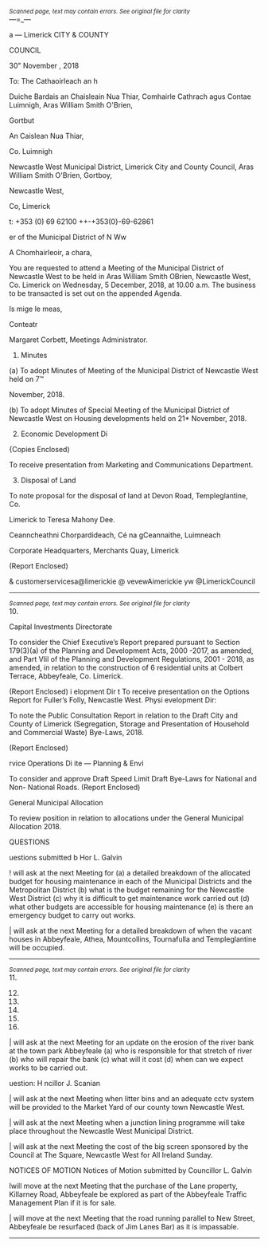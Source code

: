 *<small>Scanned page, text may contain errors. See original file for clarity</small>*  
—=_—

a —
Limerick
CITY & COUNTY

COUNCIL

30" November , 2018

To: The Cathaoirleach an h

Duiche Bardais an Chaisleain Nua Thiar,
Comhairle Cathrach agus Contae Luimnigh,
Aras William Smith O'Brien,

Gortbut

An Caislean Nua Thiar,

Co. Luimnigh

Newcastle West Municipal District,
Limerick City and County Council,
Aras William Smith O'Brien,
Gortboy,

Newcastle West,

Co, Limerick

t: +353 (0) 69 62100
++-+353(0}-69-62861

er of the Municipal District of N Ww

A Chomhairleoir, a chara,

You are requested to attend a Meeting of the Municipal District of Newcastle West to be held
in Aras William Smith OBrien, Newcastle West, Co. Limerick on Wednesday, 5 December,
2018, at 10.00 a.m. The business to be transacted is set out on the appended Agenda.

Is mige le meas,

Conteatr

Margaret Corbett,
Meetings Administrator.

1. Minutes

(a) To adopt Minutes of Meeting of the Municipal District of Newcastle West held on 7™

November, 2018.

(b) To adopt Minutes of Special Meeting of the Municipal District of Newcastle West on
Housing developments held on 21* November, 2018.

2. Economic Development Di

{Copies Enclosed)

To receive presentation from Marketing and Communications Department.

3. Disposal of Land

To note proposal for the disposal of land at Devon Road, Templeglantine, Co.

Limerick to Teresa Mahony Dee.

Ceanncheathni Chorpardideach, Cé na gCeannaithe, Luimneach

Corporate Headquarters, Merchants Quay, Limerick

(Report Enclosed)

& customerservicesa@limerickie
@ vevewAimerickie
yw @LimerickCouncil

---
*<small>Scanned page, text may contain errors. See original file for clarity</small>*  
10.

Capital Investments Directorate

To consider the Chief Executive’s Report prepared pursuant to Section 179(3)(a) of the
Planning and Development Acts, 2000 -2017, as amended, and Part VIil of the Planning
and Development Regulations, 2001 - 2018, as amended, in relation to the
construction of 6 residential units at Colbert Terrace, Abbeyfeale, Co. Limerick.

(Report Enclosed)
i elopment Dir t
To receive presentation on the Options Report for Fuller’s Folly, Newcastle West.
Physi evelopment Dir:

To note the Public Consultation Report in relation to the Draft City and County of
Limerick (Segregation, Storage and Presentation of Household and Commercial
Waste) Bye-Laws, 2018.

(Report Enclosed)

rvice Operations Di ite — Planning & Envi

To consider and approve Draft Speed Limit Draft Bye-Laws for National and Non-
National Roads.
(Report Enclosed)

General Municipal Allocation

To review position in relation to allocations under the General Municipal Allocation
2018.

QUESTIONS

uestions submitted b Hor L. Galvin

! will ask at the next Meeting for (a) a detailed breakdown of the allocated budget for
housing maintenance in each of the Municipal Districts and the Metropolitan District
(b) what is the budget remaining for the Newcastle West District (c) why it is difficult
to get maintenance work carried out (d) what other budgets are accessible for housing
maintenance (e) is there an emergency budget to carry out works.

| will ask at the next Meeting for a detailed breakdown of when the vacant houses in
Abbeyfeale, Athea, Mountcollins, Tournafulla and Templeglantine will be occupied.

---
*<small>Scanned page, text may contain errors. See original file for clarity</small>*  
11.

12.

13.

14.

15.

16.

| will ask at the next Meeting for an update on the erosion of the river bank at the
town park Abbeyfeale (a) who is responsible for that stretch of river (b) who will
repair the bank (c) what will it cost (d) when can we expect works to be carried out.

uestion: H ncillor J. Scanian

| will ask at the next Meeting when litter bins and an adequate cctv system will be
provided to the Market Yard of our county town Newcastle West.

| will ask at the next Meeting when a junction lining programme will take place
throughout the Newcastle West Municipal District.

| will ask at the next Meeting the cost of the big screen sponsored by the Council at
The Square, Newcastle West for All Ireland Sunday.

NOTICES OF MOTION
Notices of Motion submitted by Councillor L. Galvin

Iwill move at the next Meeting that the purchase of the Lane property, Killarney Road,
Abbeyfeale be explored as part of the Abbeyfeale Traffic Management Plan if it is for
sale.

| will move at the next Meeting that the road running parallel to New Street,
Abbeyfeale be resurfaced (back of Jim Lanes Bar) as it is impassable.

---
